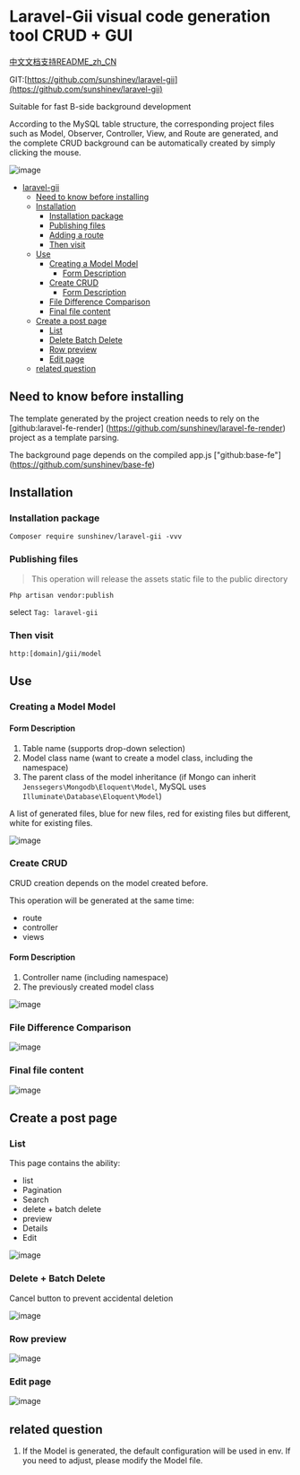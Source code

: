 # Laravel-Gii visual code generation tool CRUD + GUI

[中文文档支持README_zh_CN](https://github.com/sunshinev/laravel-gii/blob/master/README_zh_CN.md)

GIT:[https://github.com/sunshinev/laravel-gii](https://github.com/sunshinev/laravel-gii)

Suitable for fast B-side background development

According to the MySQL table structure, the corresponding project files such as Model, Observer, Controller, View, and Route are generated, and the complete CRUD background can be automatically created by simply clicking the mouse.


![image](https://github.com/sunshinev/remote_pics/raw/master/laravel-gii/controller.png)

   * [laravel-gii](#laravel-gii)
      * [Need to know before installing](#need-to-know-before-installing)
      * [Installation](#installation)
         * [Installation package](#installation-package)
         * [Publishing files](#publishing-files)
         * [Adding a route](#adding-a-route)
         * [Then visit](#then-visit)
      * [Use](#use)
         * [Creating a Model Model](#creating-a-model-model)
            * [Form Description](#form-description)
         * [Create CRUD](#create-crud)
            * [Form Description](#form-description-1)
         * [File Difference Comparison](#file-difference-comparison)
         * [Final file content](#final-file-content)
      * [Create a post page](#create-a-post-page)
         * [List](#list)
         * [Delete   Batch Delete](#delete--batch-delete)
         * [Row preview](#row-preview)
         * [Edit page](#edit-page)
      * [related question](#related-question)

## Need to know before installing

The template generated by the project creation needs to rely on the [github:laravel-fe-render] (https://github.com/sunshinev/laravel-fe-render) project as a template parsing.

The background page depends on the compiled app.js ["github:base-fe"] (https://github.com/sunshinev/base-fe)

## Installation

### Installation package

```
Composer require sunshinev/laravel-gii -vvv
```


### Publishing files
> This operation will release the assets static file to the public directory

```
Php artisan vendor:publish
```
select
`Tag: laravel-gii`


### Then visit
`http:[domain]/gii/model`


## Use


### Creating a Model Model

#### Form Description
1. Table name (supports drop-down selection)
2. Model class name (want to create a model class, including the namespace)
3. The parent class of the model inheritance (if Mongo can inherit `Jenssegers\Mongodb\Eloquent\Model`, MySQL uses `Illuminate\Database\Eloquent\Model`)


A list of generated files, blue for new files, red for existing files but different, white for existing files.

![image](https://github.com/sunshinev/remote_pics/raw/master/laravel-gii/success.png)

### Create CRUD

CRUD creation depends on the model created before.

This operation will be generated at the same time:

- route
- controller
- views

#### Form Description

1. Controller name (including namespace)
2. The previously created model class

![image](https://github.com/sunshinev/remote_pics/raw/master/laravel-gii/controller.png)

### File Difference Comparison
![image](https://github.com/sunshinev/remote_pics/raw/master/laravel-gii/diff2.png)

### Final file content
![image](https://github.com/sunshinev/remote_pics/raw/master/laravel-gii/viewfile.png)


## Create a post page

### List
This page contains the ability:

- list
- Pagination
- Search
- delete + batch delete
- preview
- Details
- Edit

![image](https://github.com/sunshinev/remote_pics/raw/master/laravel-gii/bg/bg_list.png)
### Delete + Batch Delete
Cancel button to prevent accidental deletion

![image](https://github.com/sunshinev/remote_pics/raw/master/laravel-gii/bg/bg_delete.png)

### Row preview
![image](https://github.com/sunshinev/remote_pics/raw/master/laravel-gii/bg/bg_view.png)

### Edit page
![image](https://github.com/sunshinev/remote_pics/raw/master/laravel-gii/bg/bg_edit.png)

## related question

1. If the Model is generated, the default configuration will be used in env. If you need to adjust, please modify the Model file.